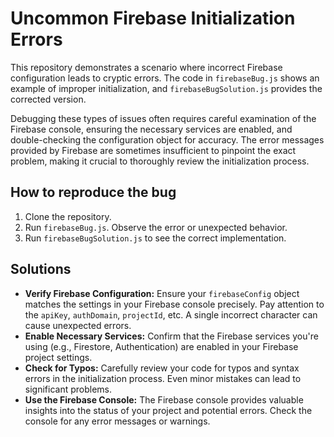 # Uncommon Firebase Initialization Errors

This repository demonstrates a scenario where incorrect Firebase configuration leads to cryptic errors.  The code in `firebaseBug.js` shows an example of improper initialization, and `firebaseBugSolution.js` provides the corrected version.

Debugging these types of issues often requires careful examination of the Firebase console, ensuring the necessary services are enabled, and double-checking the configuration object for accuracy.  The error messages provided by Firebase are sometimes insufficient to pinpoint the exact problem, making it crucial to thoroughly review the initialization process.

## How to reproduce the bug

1.  Clone the repository.
2.  Run `firebaseBug.js`.  Observe the error or unexpected behavior.
3.  Run `firebaseBugSolution.js` to see the correct implementation.

## Solutions

* **Verify Firebase Configuration:** Ensure your `firebaseConfig` object matches the settings in your Firebase console precisely.  Pay attention to the `apiKey`, `authDomain`, `projectId`, etc.  A single incorrect character can cause unexpected errors.
* **Enable Necessary Services:** Confirm that the Firebase services you're using (e.g., Firestore, Authentication) are enabled in your Firebase project settings.
* **Check for Typos:** Carefully review your code for typos and syntax errors in the initialization process.  Even minor mistakes can lead to significant problems.
* **Use the Firebase Console:** The Firebase console provides valuable insights into the status of your project and potential errors.  Check the console for any error messages or warnings.